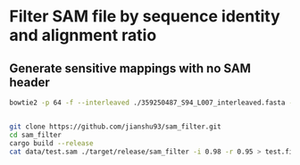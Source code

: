# Filter SAM file by sequence identity and alignment ratio

## Generate sensitive mappings with no SAM header
```bash
bowtie2 -p 64 -f --interleaved ./359250487_S94_L007_interleaved.fasta --seed 42 --very-sensitive -k 16 --np 1 --mp "1,1" --rdg "0,1" --rfg "0,1" --score-min "L,0,-0.05" --no-head --no-unal -S 359250487_S94_L007.sam -x pUC57.fasta

```

```bash

git clone https://github.com/jianshu93/sam_filter.git
cd sam_filter
cargo build --release
cat data/test.sam ./target/release/sam_filter -i 0.98 -r 0.95 > test.filtered.sam

```